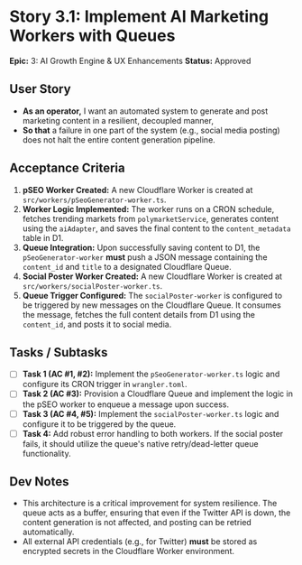 # Story 3.1: Implement AI Marketing Workers with Queues

**Epic:** 3: AI Growth Engine & UX Enhancements
**Status:** Approved

## User Story

- **As an operator,** I want an automated system to generate and post marketing content in a resilient, decoupled manner,
- **So that** a failure in one part of the system (e.g., social media posting) does not halt the entire content generation pipeline.

## Acceptance Criteria

1.  **pSEO Worker Created:** A new Cloudflare Worker is created at `src/workers/pSeoGenerator-worker.ts`.
2.  **Worker Logic Implemented:** The worker runs on a CRON schedule, fetches trending markets from `polymarketService`, generates content using the `aiAdapter`, and saves the final content to the `content_metadata` table in D1.
3.  **Queue Integration:** Upon successfully saving content to D1, the `pSeoGenerator-worker` **must** push a JSON message containing the `content_id` and `title` to a designated Cloudflare Queue.
4.  **Social Poster Worker Created:** A new Cloudflare Worker is created at `src/workers/socialPoster-worker.ts`.
5.  **Queue Trigger Configured:** The `socialPoster-worker` is configured to be triggered by new messages on the Cloudflare Queue. It consumes the message, fetches the full content details from D1 using the `content_id`, and posts it to social media.

## Tasks / Subtasks

- [ ] **Task 1 (AC #1, #2):** Implement the `pSeoGenerator-worker.ts` logic and configure its CRON trigger in `wrangler.toml`.
- [ ] **Task 2 (AC #3):** Provision a Cloudflare Queue and implement the logic in the pSEO worker to enqueue a message upon success.
- [ ] **Task 3 (AC #4, #5):** Implement the `socialPoster-worker.ts` logic and configure it to be triggered by the queue.
- [ ] **Task 4:** Add robust error handling to both workers. If the social poster fails, it should utilize the queue's native retry/dead-letter queue functionality.

## Dev Notes

- This architecture is a critical improvement for system resilience. The queue acts as a buffer, ensuring that even if the Twitter API is down, the content generation is not affected, and posting can be retried automatically.
- All external API credentials (e.g., for Twitter) **must** be stored as encrypted secrets in the Cloudflare Worker environment.
